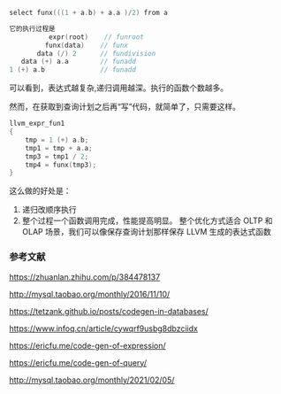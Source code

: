 ```c
select funx(((1 + a.b) + a.a )/2) from a 

它的执行过程是
          expr(root)	// funroot
         funx(data)    // funx
       data (/) 2      // fundivision
   data (+) a.a        // funadd
1 (+) a.b              // funadd
```

可以看到，表达式越复杂,递归调用越深。执行的函数个数越多。

然而，在获取到查询计划之后再“写”代码，就简单了，只需要这样。

```c
llvm_expr_fun1
{
	tmp = 1 (+) a.b;
	tmp1 = tmp + a.a;
	tmp3 = tmp1 / 2;
	tmp4 = funx(tmp3); 
}
```

这么做的好处是：

1. 递归改顺序执行
2. 整个过程一个函数调用完成，性能提高明显。 整个优化方式适合 OLTP 和 OLAP 场景，我们可以像保存查询计划那样保存 LLVM 生成的表达式函数

### 参考文献

https://zhuanlan.zhihu.com/p/384478137

http://mysql.taobao.org/monthly/2016/11/10/

https://tetzank.github.io/posts/codegen-in-databases/

https://www.infoq.cn/article/cywqrf9usbg8dbzciidx

https://ericfu.me/code-gen-of-expression/

https://ericfu.me/code-gen-of-query/

http://mysql.taobao.org/monthly/2021/02/05/

